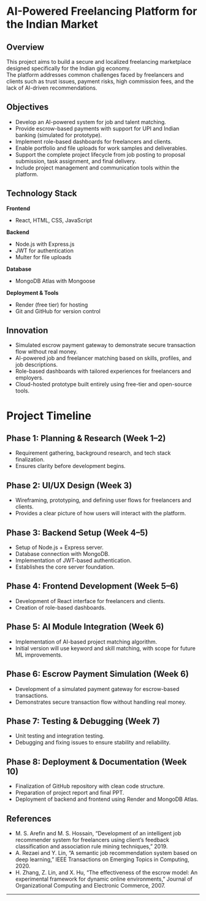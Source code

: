 # AI-Powered Freelancing Platform for the Indian Market

## Overview
This project aims to build a secure and localized freelancing marketplace designed specifically for the Indian gig economy.  
The platform addresses common challenges faced by freelancers and clients such as trust issues, payment risks, high commission fees, and the lack of AI-driven recommendations.  

## Objectives
- Develop an AI-powered system for job and talent matching.  
- Provide escrow-based payments with support for UPI and Indian banking (simulated for prototype).  
- Implement role-based dashboards for freelancers and clients.  
- Enable portfolio and file uploads for work samples and deliverables.  
- Support the complete project lifecycle from job posting to proposal submission, task assignment, and final delivery.  
- Include project management and communication tools within the platform.  

## Technology Stack
**Frontend**  
- React, HTML, CSS, JavaScript  

**Backend**  
- Node.js with Express.js  
- JWT for authentication  
- Multer for file uploads  

**Database**  
- MongoDB Atlas with Mongoose  

**Deployment & Tools**  
- Render (free tier) for hosting  
- Git and GitHub for version control  

## Innovation
- Simulated escrow payment gateway to demonstrate secure transaction flow without real money.  
- AI-powered job and freelancer matching based on skills, profiles, and job descriptions.  
- Role-based dashboards with tailored experiences for freelancers and employers.  
- Cloud-hosted prototype built entirely using free-tier and open-source tools.  

# Project Timeline

## Phase 1: Planning & Research (Week 1–2)
- Requirement gathering, background research, and tech stack finalization.  
- Ensures clarity before development begins.  

## Phase 2: UI/UX Design (Week 3)
- Wireframing, prototyping, and defining user flows for freelancers and clients.  
- Provides a clear picture of how users will interact with the platform.  

## Phase 3: Backend Setup (Week 4–5)
- Setup of Node.js + Express server.  
- Database connection with MongoDB.  
- Implementation of JWT-based authentication.  
- Establishes the core server foundation.  

## Phase 4: Frontend Development (Week 5–6)
- Development of React interface for freelancers and clients.  
- Creation of role-based dashboards.  

## Phase 5: AI Module Integration (Week 6)
- Implementation of AI-based project matching algorithm.  
- Initial version will use keyword and skill matching, with scope for future ML improvements.  

## Phase 6: Escrow Payment Simulation (Week 6)
- Development of a simulated payment gateway for escrow-based transactions.  
- Demonstrates secure transaction flow without handling real money.  

## Phase 7: Testing & Debugging (Week 7)
- Unit testing and integration testing.  
- Debugging and fixing issues to ensure stability and reliability.  

## Phase 8: Deployment & Documentation (Week 10)
- Finalization of GitHub repository with clean code structure.  
- Preparation of project report and final PPT.  
- Deployment of backend and frontend using Render and MongoDB Atlas.  


## References
- M. S. Arefin and M. S. Hossain, “Development of an intelligent job recommender system for freelancers using client’s feedback classification and association rule mining techniques,” 2019.  
- A. Rezaei and Y. Lin, “A semantic job recommendation system based on deep learning,” IEEE Transactions on Emerging Topics in Computing, 2020.  
- H. Zhang, Z. Lin, and X. Hu, “The effectiveness of the escrow model: An experimental framework for dynamic online environments,” Journal of Organizational Computing and Electronic Commerce, 2007.  

---
